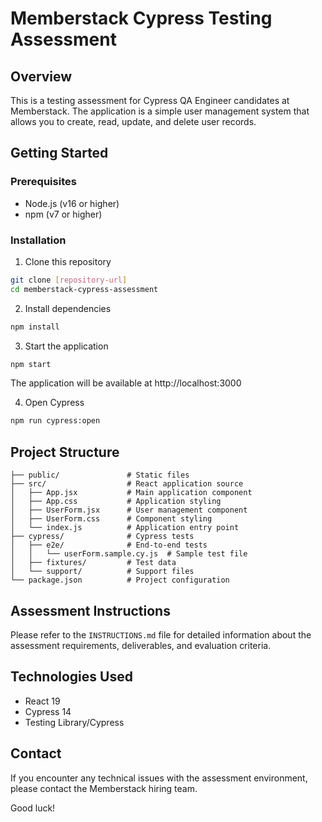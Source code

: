 # Memberstack Cypress Testing Assessment

## Overview

This is a testing assessment for Cypress QA Engineer candidates at Memberstack. The application is a simple user management system that allows you to create, read, update, and delete user records.

## Getting Started

### Prerequisites

- Node.js (v16 or higher)
- npm (v7 or higher)

### Installation

1. Clone this repository

```bash
git clone [repository-url]
cd memberstack-cypress-assessment
```

2. Install dependencies

```bash
npm install
```

3. Start the application

```bash
npm start
```

The application will be available at http://localhost:3000

4. Open Cypress

```bash
npm run cypress:open
```

## Project Structure

```
├── public/               # Static files
├── src/                  # React application source
│   ├── App.jsx           # Main application component
│   ├── App.css           # Application styling
│   ├── UserForm.jsx      # User management component
│   ├── UserForm.css      # Component styling
│   └── index.js          # Application entry point
├── cypress/              # Cypress tests
│   ├── e2e/              # End-to-end tests
│   │   └── userForm.sample.cy.js  # Sample test file
│   ├── fixtures/         # Test data
│   └── support/          # Support files
└── package.json          # Project configuration
```

## Assessment Instructions

Please refer to the `INSTRUCTIONS.md` file for detailed information about the assessment requirements, deliverables, and evaluation criteria.

## Technologies Used

- React 19
- Cypress 14
- Testing Library/Cypress

## Contact

If you encounter any technical issues with the assessment environment, please contact the Memberstack hiring team.

Good luck!
